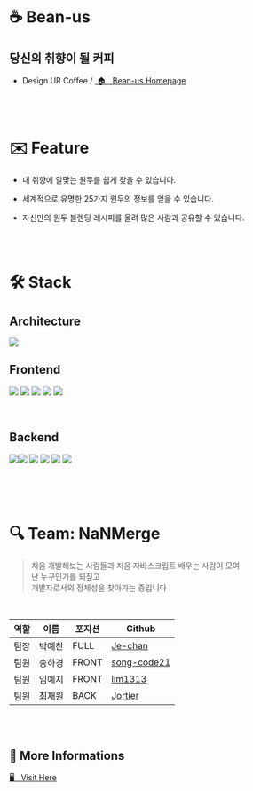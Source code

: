 # ☕️ Bean-us

## **당신의 취향이 될 커피**

- Design UR Coffee /
  <a href="https://cafe.beanus.tk/" target="_blank"> &nbsp;🏠 <span> &nbsp; Bean-us Homepage </span></a>

<br/>
<br/>

# ✉️ Feature

- 내 취향에 알맞는 원두를 쉽게 찾을 수 있습니다.

- 세계적으로 유명한 25가지 원두의 정보를 얻을 수 있습니다.

- 자신만의 원두 블렌딩 레시피를 올려 많은 사람과 공유할 수 있습니다.

<br />
<br />

# 🛠 Stack

## Architecture

<img src="https://cdn.discordapp.com/attachments/878163623376195595/910491233292529724/2021-11-17_8.26.47.png" />

## Frontend

<img src="https://img.shields.io/badge/javascript-F7DF1E?style=for-the-badge&logo=javascript&logoColor=black"> <img src="https://img.shields.io/badge/React-61DAFB?style=for-the-badge&logo=react&logoColor=white"/> <img src="https://img.shields.io/badge/-React%20Router-CA4245?style=for-the-badge&logo=react-router&logoColor=white"/> <img src="https://img.shields.io/badge/Styled%20Components-DB7093?style=for-the-badge&logo=styled-components&logoColor=white"/> <img src="https://img.shields.io/badge/Axios-5a3ce3?style=for-the-badge&logo=styled-component&logoColor=white"/>
  
<br/>
    
## Backend

<img src="https://img.shields.io/badge/node.js-228B22?style=for-the-badge&logo=node.js&logoColor=white"><img src="https://img.shields.io/badge/express-555555?style=for-the-badge&logo=express&logoColor=white"> <img src="https://img.shields.io/badge/json%20web%20tokens-8A2BE2?style=for-the-badge&logo=json%20web%20tokens&logoColor=white"> <img src="https://img.shields.io/badge/amazon%20AWS-232F3E?style=for-the-badge&logo=amazon%20AWS&logoColor=white"> <img src="https://img.shields.io/badge/Sequelize-52B0E7?style=for-the-badge&logo=Sequelize&logoColor=white"> <img src="https://img.shields.io/badge/mysql-4479A1?style=for-the-badge&logo=mysql&logoColor=white">

<br />
<br />
<br />

# 🔍 Team: NaNMerge

> 처음 개발해보는 사람들과 처음 자바스크립트 배우는 사람이 모여  
> 난 누구인가를 되짚고  
> 개발자로서의 정체성을 찾아가는 중입니다

<br />

| 역할 | 이름   | 포지션 | Github                                        |
| ---- | ------ | ------ | --------------------------------------------- |
| 팀장 | 박예찬 | FULL   | [Je-chan](https://github.com/ssumniee)        |
| 팀원 | 송하경 | FRONT  | [song-code21](https://github.com/song-code21) |
| 팀원 | 임예지 | FRONT  | [lim1313](https://github.com/lim1313)         |
| 팀원 | 최재원 | BACK   | [Jortier](https://github.com/jortier)         |

<br>
<br>

## 🔖 More Informations

<a href="https://github.com/codestates/bean-us/wiki" target="_blank"> 🖥 &nbsp; Visit Here</a>
